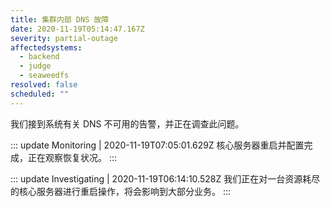 ```yaml
---
title: 集群内部 DNS 故障
date: 2020-11-19T05:14:47.167Z
severity: partial-outage
affectedsystems:
  - backend
  - judge
  - seaweedfs
resolved: false
scheduled: ""
---
```

我们接到系统有关 DNS 不可用的告警，并正在调查此问题。

::: update Monitoring | 2020-11-19T07:05:01.629Z
核心服务器重启并配置完成，正在观察恢复状况。
:::

::: update Investigating | 2020-11-19T06:14:10.528Z
我们正在对一台资源耗尽的核心服务器进行重启操作，将会影响到大部分业务。
:::